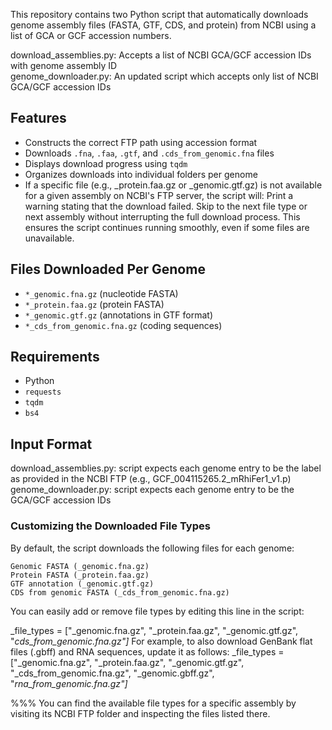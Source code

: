 

This repository contains two Python script that automatically downloads genome assembly files (FASTA, GTF, CDS, and protein) from NCBI using a list of GCA or GCF accession numbers.

download_assemblies.py: Accepts a list of NCBI GCA/GCF accession IDs with genome assembly ID <br>
genome_downloader.py: An updated script which accepts only list of NCBI GCA/GCF accession IDs 
## Features
- Constructs the correct FTP path using accession format
- Downloads `.fna`, `.faa`, `.gtf`, and `.cds_from_genomic.fna` files
- Displays download progress using `tqdm`
- Organizes downloads into individual folders per genome
- If a specific file (e.g., _protein.faa.gz or _genomic.gtf.gz) is not available for a given assembly on NCBI's FTP server, the script will:
      Print a warning stating that the download failed.
      Skip to the next file type or next assembly without interrupting the full download process.
      This ensures the script continues running smoothly, even if some files are unavailable.

## Files Downloaded Per Genome

- `*_genomic.fna.gz` (nucleotide FASTA)
- `*_protein.faa.gz` (protein FASTA)
- `*_genomic.gtf.gz` (annotations in GTF format)
- `*_cds_from_genomic.fna.gz` (coding sequences)

##  Requirements

- Python
- `requests`
- `tqdm`
- `bs4`

## Input Format
download_assemblies.py: script expects each genome entry to be the label as provided in the NCBI FTP (e.g., GCF_004115265.2_mRhiFer1_v1.p)
genome_downloader.py: script expects each genome entry to be the GCA/GCF accession IDs

### Customizing the Downloaded File Types
By default, the script downloads the following files for each genome:

    Genomic FASTA (_genomic.fna.gz)
    Protein FASTA (_protein.faa.gz)
    GTF annotation (_genomic.gtf.gz)
    CDS from genomic FASTA (_cds_from_genomic.fna.gz)

You can easily add or remove file types by editing this line in the script:

_file_types = ["_genomic.fna.gz", "_protein.faa.gz", "_genomic.gtf.gz", "_cds_from_genomic.fna.gz"]_
For example, to also download GenBank flat files (.gbff) and RNA sequences, update it as follows:
_file_types = ["_genomic.fna.gz", "_protein.faa.gz", "_genomic.gtf.gz", "_cds_from_genomic.fna.gz", "_genomic.gbff.gz", "_rna_from_genomic.fna.gz"]_

 %%% You can find the available file types for a specific assembly by visiting its NCBI FTP folder and inspecting the files listed there.


